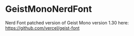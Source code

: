 # GeistMonoNerdFont

Nerd Font patched version of Geist Mono version 1.30 here: https://github.com/vercel/geist-font
